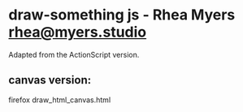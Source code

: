 # draw-something js - Rhea Myers <rhea@myers.studio>

Adapted from the ActionScript version.

## canvas version:

firefox draw_html_canvas.html
